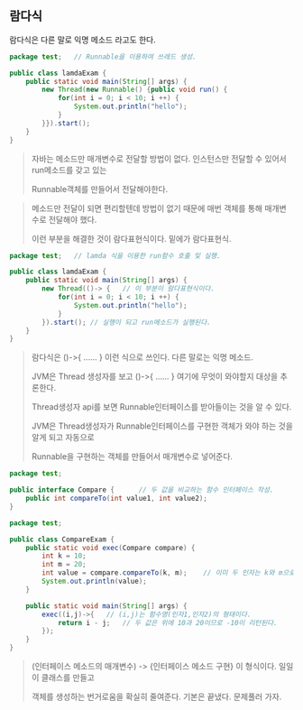 ## 람다식

람다식은 다른 말로 익명 메소드 라고도 한다.

```java
package test;	// Runnable을 이용하여 쓰레드 생성.

public class lamdaExam {
	public static void main(String[] args) {
		new Thread(new Runnable() {public void run() {
			for(int i = 0; i < 10; i ++) {
				System.out.println("hello");
			}
		}}).start();
	}
}
```

> 자바는 메소드만 매개변수로 전달할 방법이 없다. 인스턴스만 전달할 수 있어서 run메소드를 갖고 있는
>
> Runnable객체를 만들어서 전달해야한다.

> 메소드만 전달이 되면 편리할텐데 방법이 없기 때문에 매번 객체를 통해 매개변수로 전달해야 했다.
>
> 이런 부분을 해결한 것이 람다표현식이다. 밑에가 람다표현식.

```java
package test;	// lamda 식을 이용한 run함수 호출 및 실행.

public class lamdaExam {
	public static void main(String[] args) {
		new Thread(()-> {	// 이 부분이 람다표현식이다.
			for(int i = 0; i < 10; i ++) {
				System.out.println("hello");
			}
		}).start();	// 실행이 되고 run메소드가 실행된다.
	}
}
```

> 람다식은 ()->{ ...... } 이런 식으로 쓰인다. 다른 말로는 익명 메소드.
>
> JVM은 Thread 생성자를 보고 ()->{ ...... } 여기에 무엇이 와야할지 대상을 추론한다.
>
> Thread생성자 api를 보면 Runnable인터페이스를 받아들이는 것을 알 수 있다.
>
> JVM은 Thread생성자가 Runnable인터페이스를 구현한 객체가 와야 하는 것을 알게 되고 자동으로
>
> Runnable을 구현하는 객체를 만들어서 매개변수로 넣어준다.

```java
package test;

public interface Compare {		// 두 값을 비교하는 함수 인터페이스 작성.
	public int compareTo(int value1, int value2);
}
```

```java
package test;

public class CompareExam {
	public static void exec(Compare compare) {
		int k = 10;
		int m = 20;
		int value = compare.compareTo(k, m);	// 이미 두 인자는 k와 m으로 정해져있다.
		System.out.println(value);
	}

	public static void main(String[] args) {
		exec((i,j)->{	// (i,j)는 함수명(인자1,인자2)의 형태이다.
			return i - j;	// 두 값은 위에 10과 20이므로 -10이 리턴된다.
		});
	}
}
```

> (인터페이스 메소드의 매개변수) -> {인터페이스 메소드 구현} 이 형식이다. 일일이 클래스를 만들고
>
> 객체를 생성하는 번거로움을 확실히 줄여준다. 기본은 끝냈다. 문제풀러 가자.